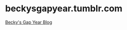beckysgapyear.tumblr.com
========================

[Becky's Gap Year Blog](http://beckysgapyear.tumblr.com)
